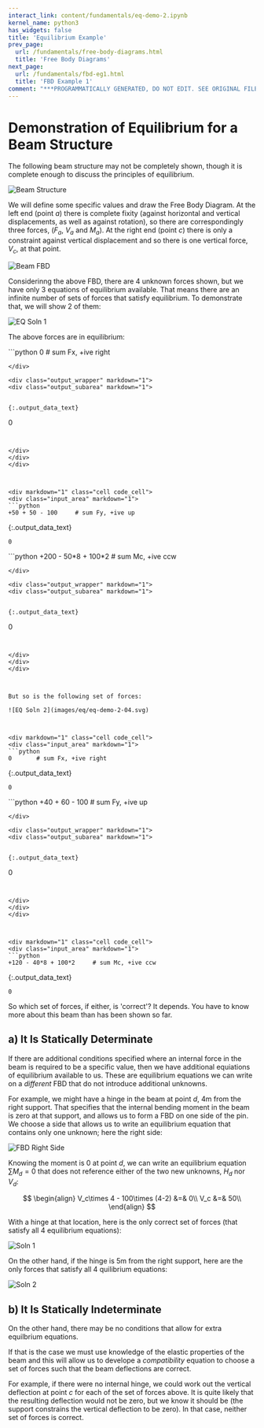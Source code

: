 ```yaml
---
interact_link: content/fundamentals/eq-demo-2.ipynb
kernel_name: python3
has_widgets: false
title: 'Equilibrium Example'
prev_page:
  url: /fundamentals/free-body-diagrams.html
  title: 'Free Body Diagrams'
next_page:
  url: /fundamentals/fbd-eg1.html
  title: 'FBD Example 1'
comment: "***PROGRAMMATICALLY GENERATED, DO NOT EDIT. SEE ORIGINAL FILES IN /content***"
---
```

# Demonstration of Equilibrium for a Beam Structure
The following beam structure may not be completely shown, though it is complete enough to
discuss the principles of equilibrium.

![Beam Structure](images/eq/eq-demo-2-01.svg)



We will define some specific values and draw the Free Body Diagram.  At the left end (point $a$)
there is complete fixity (against horizontal and vertical displacements, as well as against rotation),
so there are correspondingly three forces, ($F_a$, $V_a$ and $M_a$).  At the right end
(point $c$) there is only a constraint against vertical displacement and so there is one 
vertical force, $V_c$, at that point.

![Beam FBD](images/eq/eq-demo-2-02.svg)



Considerinng the above FBD, there are 4 unknown forces shown, but we have only 3 equations of
equilibrium available.  That means there are an infinite number of sets of forces that satisfy
equilibrium.  To demonstrate that, we will show 2 of them:

![EQ Soln 1](images/eq/eq-demo-2-03.svg)



The above forces are in equilibrium:



<div markdown="1" class="cell code_cell">
<div class="input_area" markdown="1">
```python
0       # sum Fx, +ive right

```
</div>

<div class="output_wrapper" markdown="1">
<div class="output_subarea" markdown="1">


{:.output_data_text}
```
0
```


</div>
</div>
</div>



<div markdown="1" class="cell code_cell">
<div class="input_area" markdown="1">
```python
+50 + 50 - 100     # sum Fy, +ive up

```
</div>

<div class="output_wrapper" markdown="1">
<div class="output_subarea" markdown="1">


{:.output_data_text}
```
0
```


</div>
</div>
</div>



<div markdown="1" class="cell code_cell">
<div class="input_area" markdown="1">
```python
+200 - 50*8 + 100*2     # sum Mc, +ive ccw

```
</div>

<div class="output_wrapper" markdown="1">
<div class="output_subarea" markdown="1">


{:.output_data_text}
```
0
```


</div>
</div>
</div>



But so is the following set of forces:

![EQ Soln 2](images/eq/eq-demo-2-04.svg)



<div markdown="1" class="cell code_cell">
<div class="input_area" markdown="1">
```python
0       # sum Fx, +ive right

```
</div>

<div class="output_wrapper" markdown="1">
<div class="output_subarea" markdown="1">


{:.output_data_text}
```
0
```


</div>
</div>
</div>



<div markdown="1" class="cell code_cell">
<div class="input_area" markdown="1">
```python
+40 + 60 - 100     # sum Fy, +ive up

```
</div>

<div class="output_wrapper" markdown="1">
<div class="output_subarea" markdown="1">


{:.output_data_text}
```
0
```


</div>
</div>
</div>



<div markdown="1" class="cell code_cell">
<div class="input_area" markdown="1">
```python
+120 - 40*8 + 100*2     # sum Mc, +ive ccw

```
</div>

<div class="output_wrapper" markdown="1">
<div class="output_subarea" markdown="1">


{:.output_data_text}
```
0
```


</div>
</div>
</div>



So which set of forces, if either, is 'correct'?  It depends.  You have to know more about this
beam than has been shown so far.



## a) It Is Statically Determinate



If there are additional conditions specified where an internal force in the beam is required to
be a specific value, then we have additional equiations of equilibrium available to us.  These are equilibrium equations we can write on a *different* FBD that do not introduce additional unknowns.

For example, we might have a hinge in the beam
at point $d$, 4m from the right support.  That specifies that the
internal bending moment in the beam is zero at that support, and allows us to form a FBD on one side of the pin.  We choose a side that allows us to write an equilibrium equation that contains only
one unknown; here the right side:

![FBD Right Side](images/eq/eq-demo-2-03c.svg)



Knowing the moment is 0 at point $d$, we can write an equilibrium equation $\sum M_d = 0$ that does not
reference either of the two new unknowns, $H_d$ nor $V_d$:

$$
\begin{align}
V_c\times 4 - 100\times (4-2) &=& 0\\
V_c &=& 50\\
\end{align}
$$

With a hinge at that location, here is the only correct set of forces (that satisfy all 4 equilibrium
equations):

![Soln 1](images/eq/eq-demo-2-03b.svg)



On the other hand, if the hinge is 5m from the right support, here are the only forces that
satisfy all 4 quilibrium equations:

![Soln 2](images/eq/eq-demo-2-04b.svg)



## b) It Is Statically Indeterminate

On the other hand, there may be no conditions that allow for extra equilbrium equations.

If that is the case we must use knowledge of the elastic properties of the beam and this will
allow us to develope a *compatibility* equation to choose a set of forces such that the beam
deflections are correct.

For example, if there were no internal hinge, we could work out the vertical deflection at point
$c$ for each of the set of forces above.  It is quite likely that the resulting deflection would not be zero,
but we know it should be (the support constrains the vertical deflection to be zero).  In that case,
neither set of forces is correct.

